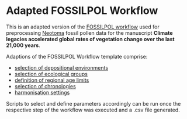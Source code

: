# Adapted FOSSILPOL Workflow
This is an adapted version of the [FOSSILPOL workflow](https://github.com/HOPE-UIB-BIO/FOSSILPOL-workflow) used for preprocessing [Neotoma](https://www.neotomadb.org/) fossil pollen data for the manuscript **Climate legacies accelerated global rates of vegetation change over the last 21,000 years**.

Adaptions of the FOSSILPOL Workflow template comprise:
- [selection of depositional environments](R/01_Data_processing/01_Neotoma_source/depositional_environments.R)
- [selection of ecological groups](R/01_Data_processing/01_Neotoma_source/ecological_groups.R)
- [definition of regional age limits](R/01_Data_processing/01_Neotoma_source/regional_age_limits.R)
- [selection of chronologies](R/01_Data_processing/04_Chronologies/chronology_selection.R)
- [harmonisation settings](R/01_Data_processing/05_Harmonisation/Harmonisation_preparation.R)

Scripts to select and define parameters accordingly can be run once the respective step of the workflow was executed and a .csv file generated.

